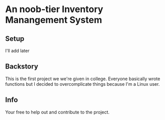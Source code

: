 # An noob-tier Inventory Manangement System

## Setup

I'll add later

## Backstory

This is the first project we we're given in college. Everyone basically wrote functions but I decided to overcomplicate things because I'm a Linux user.

## Info

Your free to help out and contribute to the project.
